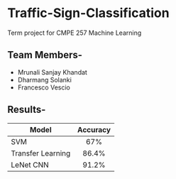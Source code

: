 # Traffic-Sign-Classification
Term project for CMPE 257 Machine Learning


## Team Members-
- Mrunali Sanjay Khandat
- Dharmang Solanki
- Francesco Vescio

## Results-


| Model | Accuracy  |
| ------------- |:-------------:|
| SVM | 67% |    
| Transfer Learning | 86.4% |   
| LeNet CNN | 91.2% |   
